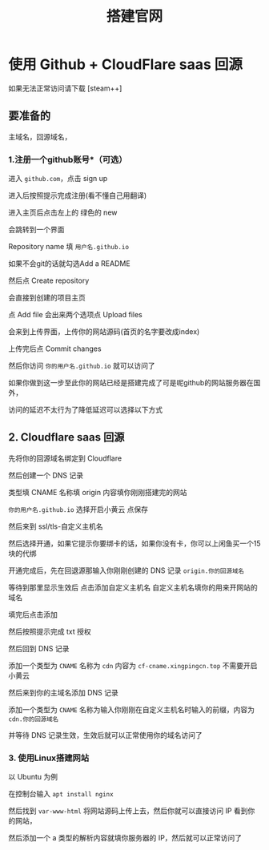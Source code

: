 ﻿---
title: 搭建官网
sidebar_position: 8
---

# 使用 Github + CloudFlare saas 回源

如果无法正常访问请下载 [steam++]

## 要准备的

主域名，回源域名，

### 1\.注册一个github账号*（可选）

进入 `github.com`，点击 sign up

进入后按照提示完成注册(看不懂自己用翻译)

进入主页后点击左上的 绿色的 new

会跳转到一个界面

Repository name 填 `用户名.github.io`

如果不会git的话就勾选Add a README

然后点 Create repository

会直接到创建的项目主页

点 Add file 会出来两个选项点 Upload files

会来到上传界面，上传你的网站源码(首页的名字要改成index)

上传完后点 Commit changes

然后你访问 `你的用户名.github.io` 就可以访问了

如果你做到这一步至此你的网站已经是搭建完成了可是呢github的网站服务器在国外，

访问的延迟不太行为了降低延迟可以选择以下方式

## 2\. Cloudflare saas 回源

先将你的回源域名绑定到 Cloudflare

然后创建一个 DNS 记录

类型填 CNAME 名称填 origin 内容填你刚刚搭建完的网站

`你的用户名.github.io` 选择开启小黄云 点保存

然后来到 ssl/tls-自定义主机名

然后选择开通，如果它提示你要绑卡的话，如果你没有卡，你可以上闲鱼买一个15块的代绑

开通完成后，先在回退源那输入你刚刚创建的 DNS 记录 `origin.你的回源域名`

等待到那里显示生效后 点击添加自定义主机名 自定义主机名填你的用来开网站的域名

填完后点击添加

然后按照提示完成 txt 授权

然后回到 DNS 记录

添加一个类型为 `CNAME` 名称为 `cdn` 内容为 `cf-cname.xingpingcn.top` 不需要开启小黄云

然后来到你的主域名添加 DNS 记录

添加一个类型为 `CNAME` 名称为输入你刚刚在自定义主机名时输入的前缀，内容为 `cdn.你的回源域名`

并等待 DNS 记录生效，生效后就可以正常使用你的域名访问了

### 3\. 使用Linux搭建网站

以 Ubuntu 为例

在控制台输入 `apt install nginx`

然后找到 `var-www-html` 将网站源码上传上去，然后你就可以直接访问 IP 看到你的网站，

然后添加一个 a 类型的解析内容就填你服务器的 IP，然后就可以正常访问了
